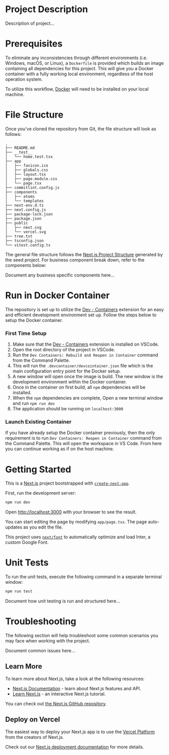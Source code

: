 # Project Description

Description of project...

# Prerequisites

To eliminate any inconsistencies through different environments (i.e. Windows, macOS, or Linux), a `Dockerfile` is provided which builds an image containing all dependencies for this project. This will give you a Docker container with a fully working local environment, regardless of the host operation system.

To utilize this workflow, [Docker](https://docs.docker.com/get-docker/) will need to be installed on your local machine.

# File Structure

Once you've cloned the repository from Git, the file structure will look as follows:

```
.
├── README.md
├── __test__
│   └── home.test.tsx
├── app
│   ├── favicon.ico
│   ├── globals.css
│   ├── layout.tsx
│   ├── page.module.css
│   └── page.tsx
├── commitlint.config.js
├── components
│   ├── atoms
│   └── templates
├── next-env.d.ts
├── next.config.js
├── package-lock.json
├── package.json
├── public
│   ├── next.svg
│   └── vercel.svg
├── tree.txt
├── tsconfig.json
└── vitest.config.ts

```

The general file structure follows the [Next.js Project Structure](https://nextjs.org/docs/getting-started/project-structure) generated by the seed project. For business component break down, refer to the components below:

Document any business specific components here...

# Run in Docker Container

The repository is set up to utilize the [Dev - Containers](https://marketplace.visualstudio.com/items?itemName=ms-vscode-remote.remote-containers) extension for an easy and efficient development environment set up. Follow the steps below to setup the Docker container.

### First Time Setup

1. Make sure that the [Dev - Containers](https://marketplace.visualstudio.com/items?itemName=ms-vscode-remote.remote-containers) extension is installed on VSCode.
2. Open the root directory of the project in VSCode.
3. Run the `Dev Containers: Rebuild and Reopen in Container` command from the Command Palette.
4. This will run the `.devcontainer/devcointainer.json` file which is the main configuration entry point for the Docker setup.
5. A new window will open once the image is build. The new window is the development environment within the Docker container.
6. Once in the container on first build, all `npm` dependencies will be installed.
7. When the `npm` dependencies are complete, Open a new terminal window and run `npm run dev`
8. The application should be running on `localhost:3000`

### Launch Existing Container

If you have already setup the Docker container previously, then the only requirement is to run `Dev Containers: Reopen in Container` command from the Command Palette. This will open the workspace in VS Code. From here you can continue working as if on the host machine.

# Getting Started

This is a [Next.js](https://nextjs.org/) project bootstrapped with [`create-next-app`](https://github.com/vercel/next.js/tree/canary/packages/create-next-app).

First, run the development server:

```bash
npm run dev
```

Open [http://localhost:3000](http://localhost:3000) with your browser to see the result.

You can start editing the page by modifying `app/page.tsx`. The page auto-updates as you edit the file.

This project uses [`next/font`](https://nextjs.org/docs/basic-features/font-optimization) to automatically optimize and load Inter, a custom Google Font.

# Unit Tests

To run the unit tests, execute the following command in a separate terminal window:

```bash
npm run test
```

Document how unit testing is run and structured here...

# Troubleshooting

The following section will help troubleshoot some common scenarios you may face when working with the project.

Document common issues here...

## Learn More

To learn more about Next.js, take a look at the following resources:

- [Next.js Documentation](https://nextjs.org/docs) - learn about Next.js features and API.
- [Learn Next.js](https://nextjs.org/learn) - an interactive Next.js tutorial.

You can check out [the Next.js GitHub repository](https://github.com/vercel/next.js/).

## Deploy on Vercel

The easiest way to deploy your Next.js app is to use the [Vercel Platform](https://vercel.com/new?utm_medium=default-template&filter=next.js&utm_source=create-next-app&utm_campaign=create-next-app-readme) from the creators of Next.js.

Check out our [Next.js deployment documentation](https://nextjs.org/docs/deployment) for more details.
